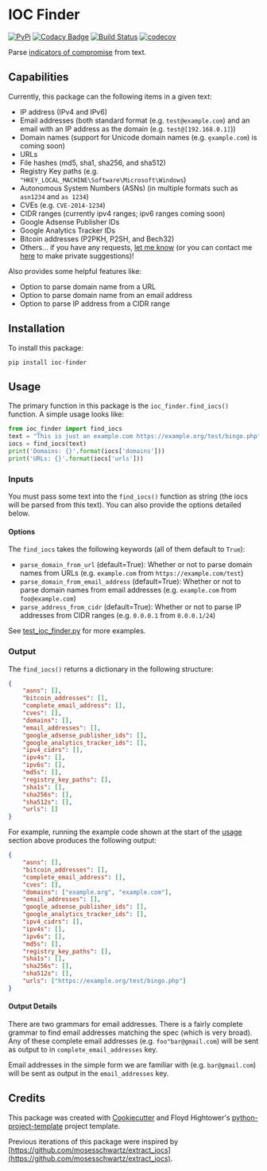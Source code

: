 # IOC Finder

[![PyPi](https://img.shields.io/pypi/v/ioc_finder.svg)](https://pypi.python.org/pypi/ioc_finder)
[![Codacy Badge](https://api.codacy.com/project/badge/Grade/4078c4e3e384431bbe69c35c7f6da7b7)](https://www.codacy.com/app/fhightower/ioc-finder)
[![Build Status](https://travis-ci.org/fhightower/ioc-finder.svg?branch=master)](https://travis-ci.org/fhightower/ioc-finder)
[![codecov](https://codecov.io/gh/fhightower/ioc-finder/branch/master/graph/badge.svg)](https://codecov.io/gh/fhightower/ioc-finder)

Parse [indicators of compromise](https://searchsecurity.techtarget.com/definition/Indicators-of-Compromise-IOC) from text.

## Capabilities

Currently, this package can the following items in a given text:

- IP address (IPv4 and IPv6)
- Email addresses (both standard format (e.g. `test@example.com`) and an email with an IP address as the domain (e.g. `test@[192.168.0.1]`))
- Domain names (support for Unicode domain names (e.g. `ȩxample.com`) is coming soon)
- URLs
- File hashes (md5, sha1, sha256, and sha512)
- Registry Key paths (e.g. `"HKEY_LOCAL_MACHINE\Software\Microsoft\Windows`)
- Autonomous System Numbers (ASNs) (in multiple formats such as `asn1234` and `as 1234`)
- CVEs (e.g. `CVE-2014-1234`)
- CIDR ranges (currently ipv4 ranges; ipv6 ranges coming soon)
- Google Adsense Publisher IDs
- Google Analytics Tracker IDs
- Bitcoin addresses (P2PKH, P2SH, and Bech32)
- Others... if you have any requests, [let me know](https://github.com/fhightower/ioc-finder) (or you can contact me [here](https://hightower.space/contact/) to make private suggestions)!

Also provides some helpful features like:

- Option to parse domain name from a URL
- Option to parse domain name from an email address
- Option to parse IP address from a CIDR range

## Installation

To install this package:

```
pip install ioc-finder
```

## Usage

The primary function in this package is the `ioc_finder.find_iocs()` function. A simple usage looks like:

```python
from ioc_finder import find_iocs
text = "This is just an example.com https://example.org/test/bingo.php"
iocs = find_iocs(text)
print('Domains: {}'.format(iocs['domains']))
print('URLs: {}'.format(iocs['urls']))
```

### Inputs

You must pass some text into the `find_iocs()` function as string (the iocs will be parsed from this text). You can also provide the options detailed below.

#### Options

The `find_iocs` takes the following keywords (all of them default to `True`):

- `parse_domain_from_url` (default=True): Whether or not to parse domain names from URLs (e.g. `example.com` from `https://example.com/test`)
- `parse_domain_from_email_address` (default=True): Whether or not to parse domain names from email addresses (e.g. `example.com` from `foo@example.com`)
- `parse_address_from_cidr` (default=True): Whether or not to parse IP addresses from CIDR ranges (e.g. `0.0.0.1` from `0.0.0.1/24`)

See [test_ioc_finder.py](https://github.com/fhightower/ioc-finder/blob/master/tests/test_ioc_finder.py) for more examples.

### Output

The `find_iocs()` returns a dictionary in the following structure:

```json
{
    "asns": [],
    "bitcoin_addresses": [],
    "complete_email_address": [],
    "cves": [],
    "domains": [],
    "email_addresses": [],
    "google_adsense_publisher_ids": [],
    "google_analytics_tracker_ids": [],
    "ipv4_cidrs": [],
    "ipv4s": [],
    "ipv6s": [],
    "md5s": [],
    "registry_key_paths": [],
    "sha1s": [],
    "sha256s": [],
    "sha512s": [],
    "urls": []
}
```

For example, running the example code shown at the start of the [usage](#usage) section above produces the following output:

```json
{
    "asns": [],
    "bitcoin_addresses": [],
    "complete_email_address": [],
    "cves": [],
    "domains": ["example.org", "example.com"],
    "email_addresses": [],
    "google_adsense_publisher_ids": [],
    "google_analytics_tracker_ids": [],
    "ipv4_cidrs": [],
    "ipv4s": [],
    "ipv6s": [],
    "md5s": [],
    "registry_key_paths": [],
    "sha1s": [],
    "sha256s": [],
    "sha512s": [],
    "urls": ["https://example.org/test/bingo.php"]
}
```

#### Output Details

There are two grammars for email addresses. There is a fairly complete grammar to find email addresses matching the spec (which is very broad). Any of these complete email addresses (e.g. `foo"bar@gmail.com`) will be sent as output to in `complete_email_addresses` key.

Email addresses in the simple form we are familiar with (e.g. `bar@gmail.com`) will be sent as output in the `email_addresses` key.

## Credits

This package was created with [Cookiecutter](https://github.com/audreyr/cookiecutter) and Floyd Hightower's [python-project-template](https://gitlab.com/fhightower-templates/python-project-template) project template.

Previous iterations of this package were inspired by [https://github.com/mosesschwartz/extract_iocs](https://github.com/mosesschwartz/extract_iocs).
